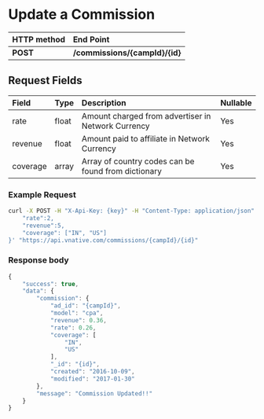 # Update a Commission

| **HTTP method** | **End Point** |
| :--- | :--- |
| **POST** | **/commissions/{campId}/{id}** |

## Request Fields

| Field | Type | Description | Nullable |
| :--- | :--- | :--- | :--- |
| rate | float | Amount charged from advertiser in Network Currency | Yes |
| revenue | float | Amount paid to affiliate in Network Currency | Yes |
| coverage | array | Array of country codes can be found from dictionary | Yes |

### Example Request

```bash
curl -X POST -H "X-Api-Key: {key}" -H "Content-Type: application/json" -H "Cache-Control: no-cache" -d '{
    "rate":2,
    "revenue":5,
    "coverage": ["IN", "US"]
}' "https://api.vnative.com/commissions/{campId}/{id}"
```

### **Response body**

```javascript
{
    "success": true,
    "data": {
        "commission": {
            "ad_id": "{campId}",
            "model": "cpa",
            "revenue": 0.36,
            "rate": 0.26,
            "coverage": [
                "IN",
                "US"
            ],
            "_id": "{id}",
            "created": "2016-10-09",
            "modified": "2017-01-30"
        },
        "message": "Commission Updated!!"
    }
}
```

